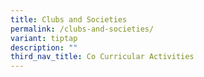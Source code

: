 ```yaml
---
title: Clubs and Societies
permalink: /clubs-and-societies/
variant: tiptap
description: ""
third_nav_title: Co Curricular Activities
---
```

